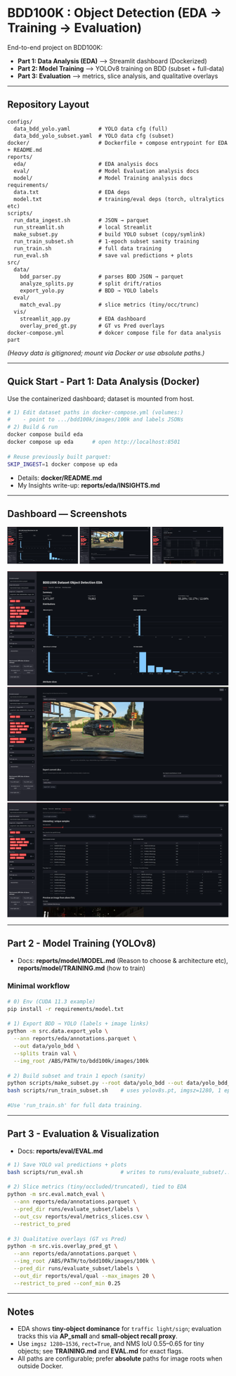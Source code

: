# BDD100K : Object Detection (EDA → Training → Evaluation)

End-to-end project on BDD100K:

* **Part 1: Data Analysis (EDA)** —> Streamlit dashboard (Dockerized)
* **Part 2: Model Training** —> YOLOv8 training on BDD (subset + full-data)
* **Part 3: Evaluation** —> metrics, slice analysis, and qualitative overlays


---

## Repository Layout

```
configs/
  data_bdd_yolo.yaml         # YOLO data cfg (full)
  data_bdd_yolo_subset.yaml  # YOLO data cfg (subset)
docker/                      # Dockerfile + compose entrypoint for EDA + README.md
reports/
  eda/                       # EDA analysis docs
  eval/                      # Model Evaluation analysis docs
  model/                     # Model Training analysis docs
requirements/
  data.txt                   # EDA deps
  model.txt                  # training/eval deps (torch, ultralytics etc)
scripts/
  run_data_ingest.sh         # JSON → parquet
  run_streamlit.sh           # local Streamlit
  make_subset.py             # build YOLO subset (copy/symlink)
  run_train_subset.sh        # 1-epoch subset sanity training
  run_train.sh               # full data training
  run_eval.sh                # save val predictions + plots
src/
  data/
    bdd_parser.py            # parses BDD JSON → parquet
    analyze_splits.py        # split drift/ratios
    export_yolo.py           # BDD → YOLO labels
  eval/
    match_eval.py            # slice metrics (tiny/occ/trunc)
  vis/
    streamlit_app.py         # EDA dashboard
    overlay_pred_gt.py       # GT vs Pred overlays
docker-compose.yml           # dokcer compose file for data analysis part
```

*(Heavy data is gitignored; mount via Docker or use absolute paths.)*

---

## Quick Start - Part 1: Data Analysis (Docker)

Use the containerized dashboard; dataset is mounted from host.

```bash
# 1) Edit dataset paths in docker-compose.yml (volumes:)
#    - point to .../bdd100k/images/100k and labels JSONs
# 2) Build & run
docker compose build eda
docker compose up eda      # open http://localhost:8501

# Reuse previously built parquet:
SKIP_INGEST=1 docker compose up eda
```

* Details: **docker/README.md**
* My Insights write-up: **reports/eda/INSIGHTS.md**


---

## Dashboard — Screenshots

<p float="left">
  <img src="reports/eda/assets/dash1.png" width="32%" />
  <img src="reports/eda/assets/dash2.png" width="32%" />
  <img src="reports/eda/assets/dash3.png" width="32%" />
</p>

![EDA Overview](reports/eda/assets/dash1.png)
![View overlayed images](reports/eda/assets/dash2.png)
![Interesting Samples](reports/eda/assets/dash3.png)

---

## Part 2 - Model Training (YOLOv8)

* Docs: **reports/model/MODEL.md** (Reason to choose & architecture etc), **reports/model/TRAINING.md** (how to train)

### Minimal workflow

```bash
# 0) Env (CUDA 11.3 example)
pip install -r requirements/model.txt

# 1) Export BDD → YOLO (labels + image links)
python -m src.data.export_yolo \
  --ann reports/eda/annotations.parquet \
  --out data/yolo_bdd \
  --splits train val \
  --img_root /ABS/PATH/to/bdd100k/images/100k

# 2) Build subset and train 1 epoch (sanity)
python scripts/make_subset.py --root data/yolo_bdd --out data/yolo_bdd_subset --train_k 2000 --val_k 500 --copy
bash scripts/run_train_subset.sh    # uses yolov8s.pt, imgsz=1280, 1 epoch

#Use 'run_train.sh' for full data training.
```

---

## Part 3 - Evaluation & Visualization

* Docs: **reports/eval/EVAL.md**

```bash
# 1) Save YOLO val predictions + plots
bash scripts/run_eval.sh            # writes to runs/evaluate_subset/...

# 2) Slice metrics (tiny/occluded/truncated), tied to EDA
python -m src.eval.match_eval \
  --ann reports/eda/annotations.parquet \
  --pred_dir runs/evaluate_subset/labels \
  --out_csv reports/eval/metrics_slices.csv \
  --restrict_to_pred

# 3) Qualitative overlays (GT vs Pred)
python -m src.vis.overlay_pred_gt \
  --ann reports/eda/annotations.parquet \
  --img_root /ABS/PATH/to/bdd100k/images/100k \
  --pred_dir runs/evaluate_subset/labels \
  --out_dir reports/eval/qual --max_images 20 \
  --restrict_to_pred --conf_min 0.25
```

---

## Notes

* EDA shows **tiny-object dominance** for `traffic light/sign`; evaluation tracks this via **AP\_small** and **small-object recall proxy**.
* Use `imgsz 1280–1536`, `rect=True`, and NMS IoU 0.55–0.65 for tiny objects; see **TRAINING.md** and **EVAL.md** for exact flags.
* All paths are configurable; prefer **absolute** paths for image roots when outside Docker.
